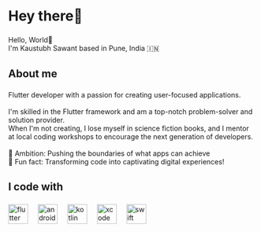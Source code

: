 <h1 align="left">Hey there👋</h1>

###

<p align="left">Hello, World👋<br>I'm Kaustubh Sawant based in Pune, India 🇮🇳</p>

###

<h2 align="left">About me</h2>

###

<p align="left">Flutter developer with a passion for creating user-focused applications.<br><br>I'm skilled in the Flutter framework and am a top-notch problem-solver and solution provider.<br>When I'm not creating, I lose myself in science fiction books, and I mentor at local coding workshops to encourage the next generation of developers. <br><br>🎯 Ambition: Pushing the boundaries of what apps can achieve <br>🎲 Fun fact: Transforming code into captivating digital experiences!</p>

###

<h2 align="left">I code with</h2>

###

<div align="left">
  <img src="https://cdn.jsdelivr.net/gh/devicons/devicon/icons/flutter/flutter-original.svg" height="40" alt="flutter logo"  />
  <img width="12" />
  <img src="https://cdn.jsdelivr.net/gh/devicons/devicon/icons/androidstudio/androidstudio-original.svg" height="40" alt="androidstudio logo"  />
  <img width="12" />
  <img src="https://cdn.jsdelivr.net/gh/devicons/devicon/icons/kotlin/kotlin-original.svg" height="40" alt="kotlin logo"  />
  <img width="12" />
  <img src="https://cdn.jsdelivr.net/gh/devicons/devicon/icons/xcode/xcode-original.svg" height="40" alt="xcode logo"  />
  <img width="12" />
  <img src="https://cdn.jsdelivr.net/gh/devicons/devicon/icons/swift/swift-original.svg" height="40" alt="swift logo"  />
</div>

###
